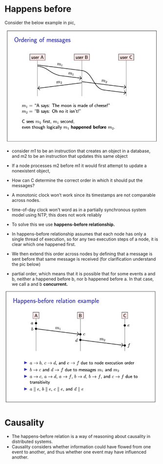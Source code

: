 # Happens before

Consider the below example in pic,

![pic](pics/pic.png)

- consider m1 to be an instruction that creates an object in a database, and m2 to be an instruction that updates this same object
-  If a node processes m2 before m1 it would first attempt to update a nonexistent object,
- How can C determine the correct order in which it should put the messages?
- A monotonic clock won’t work since its timestamps are not comparable across nodes.
- time-of-day clock won't word as in a partially synchronous system model using NTP, this does not work reliably
- To solve this we use **happens-before relationship.**

- In happens-before relationship  assumes that each node has only a single thread of
execution, so for any two execution steps of a node, it is clear which one happened first.
- We then extend this order across nodes by defining that a message is sent before that same message
is received (for clarification understand the pic below)

- partial order, which means that it is possible that for some events a and b, neither a happened before b, nor
b happened before a. In that case, we call a and b **concurrent.**

![pic2](pics/pic2.png)

# Causality

- The happens-before relation is a way of reasoning about causality in distributed systems.
- Causality considers whether information could have flowed from one event to another, and thus whether one event may have influenced another.

